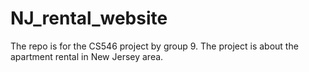 # NJ_rental_website
The repo is for the CS546 project by group 9. The project is about the apartment rental in New Jersey area.
